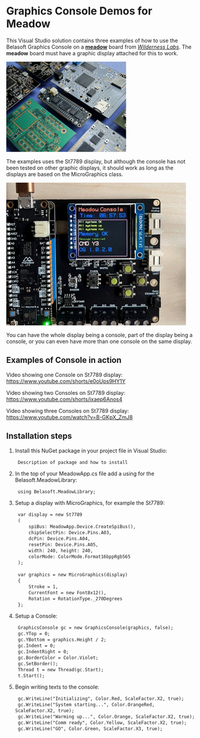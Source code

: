 ﻿Graphics Console Demos for Meadow
=================================

This Visual Studio solution contains three examples of how to use the Belasoft Graphics Console on a [**meadow**](https://www.wildernesslabs.co/developers) board from [*Wilderness Labs*](https://www.wildernesslabs.co/). The **meadow** board must have a graphic display attached for this to work.

![example image](Media/image1.jpg "An example image")

The examples uses the St7789 display, but although the console has not been tested on other graphic displays, it should work as long as the displays are based on the MicroGraphics class.

![example video](Media/Meadow-Console.gif "Example of a console on St7789 display")

You can have the whole display being a console, part of the display being a console, or you can even have more than one console on the same display. 

Examples of Console in action
-----------------------------

Video showing one Console on St7789 display: https://www.youtube.com/shorts/e0oUps9HY1Y

Video showing two Consoles on St7789 display: https://www.youtube.com/shorts/ixaep6Anos4

Video showing three Consoles on St7789 display: https://www.youtube.com/watch?v=B-GKpX_ZmJ8

Installation steps
------------------

1. Install this NuGet package in your project file in Visual Studio: 

        Description of package and how to install

2. In the top of your MeadowApp.cs file add a using for the  Belasoft.MeadowLibrary:

        using Belasoft.MeadowLibrary;

3. Setup a display with MicroGraphics, for example the St7789:

        var display = new St7789
        (
            spiBus: MeadowApp.Device.CreateSpiBus(),
            chipSelectPin: Device.Pins.A03,
            dcPin: Device.Pins.A04,
            resetPin: Device.Pins.A05,
            width: 240, height: 240,
            colorMode: ColorMode.Format16bppRgb565
        );

        var graphics = new MicroGraphics(display)
        {
            Stroke = 1,
            CurrentFont = new Font8x12(),
            Rotation = RotationType._270Degrees
        };        

4. Setup a Console:

        GraphicsConsole gc = new GraphicsConsole(graphics, false);
        gc.YTop = 0;
        gc.YBottom = graphics.Height / 2;
        gc.Indent = 0;
        gc.IndentRight = 0;
        gc.BorderColor = Color.Violet;
        gc.SetBorder();        
        Thread t = new Thread(gc.Start);
        t.Start();

5. Begin writing texts to the console:
        
        gc.WriteLine("Initializing", Color.Red, ScaleFactor.X2, true);        
        gc.WriteLine("System starting...", Color.OrangeRed, ScaleFactor.X2, true);        
        gc.WriteLine("Warming up...", Color.Orange, ScaleFactor.X2, true);        
        gc.WriteLine("Comm ready", Color.Yellow, ScaleFactor.X2, true);
        gc.WriteLine("GO", Color.Green, ScaleFactor.X3, true);        

